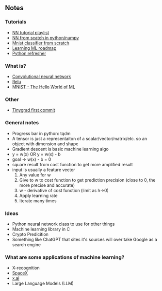 ## Notes

### Tutorials
- [NN tutorial playlist](https://www.youtube.com/playlist?list=PLQVvvaa0QuDcjD5BAw2DxE6OF2tius3V3)
- [NN from scatch in python/numpy](https://www.youtube.com/watch?v=w8yWXqWQYmU)
- [Mnist classifier from scratch](https://towardsdatascience.com/mnist-handwritten-digits-classification-from-scratch-using-python-numpy-b08e401c4dab)
- [Learning ML roadmap](https://www.youtube.com/watch?v=gUmagAluXpk)
- [Python refresher](https://learnxinyminutes.com/docs/python/)

### What is?
- [Convolutional neural network](https://en.wikipedia.org/wiki/Convolutional_neural_network)
- [Relu](https://machinelearningmastery.com/rectified-linear-activation-function-for-deep-learning-neural-networks/)
- [MNIST - The Hello World of ML](https://en.wikipedia.org/wiki/MNIST_database)

### Other
- [Tinygrad first commit](https://github.com/tinygrad/tinygrad/tree/1bb258350092defd802cf6fbb94b1e8de96935cc)

### General notes
- Progress bar in python: tqdm
- A tensor is just a representaiton of a scalar/vector/matrix/etc. so an object with dimension and shape
- Gradient descent is basic machine learning algo
- y = w(x) OR y = w(x) - b
- goal -> w(x) - b = 0
- square result from cost function to get more amplified result
- input is usually a feature vector
	1. Any value for w
	2. Give to w to cost function to get prediction precision (close to 0, the more precise and accurate)
	3. w - derivative of cost function (limit as h->0)
	4. Apply learning rate
	5. Iterate many times

### Ideas
- Python neural network class to use for other things
- Machine learning library in C
- Crypto Predicition
- Something like ChatGPT that sites it's sources will over take Google as a search engine

### What are some applications of machine learning?
- X-recognition
- [SpaceX](https://www.thecommunityai.org/ai-blog/ai-on-spacex)
- [x.ai](https://x.ai/)
- Large Language Models (LLM)
